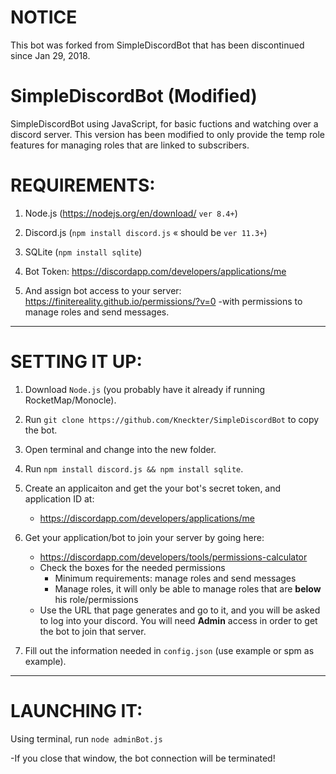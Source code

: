 # NOTICE
This bot was forked from SimpleDiscordBot that has been discontinued since Jan 29, 2018.

# SimpleDiscordBot (Modified)

SimpleDiscordBot using JavaScript, for basic fuctions and watching over a discord server. This version has been modified to only provide the temp role features for managing roles that are linked to subscribers.

# REQUIREMENTS:

1) Node.js (https://nodejs.org/en/download/ `ver 8.4+`)

2) Discord.js (`npm install discord.js` « should be `ver 11.3+`) 

3) SQLite (`npm install sqlite`) 

4) Bot Token: https://discordapp.com/developers/applications/me  

5) And assign bot access to your server: https://finitereality.github.io/permissions/?v=0
-with permissions to manage roles and send messages.

<hr />

# SETTING IT UP:

1. Download `Node.js` (you probably have it already if running RocketMap/Monocle).

2. Run `git clone https://github.com/Kneckter/SimpleDiscordBot` to copy the bot.

3. Open terminal and change into the new folder.

4. Run `npm install discord.js && npm install sqlite`.

5. Create an applicaiton and get the your bot's secret token, and application ID at:
   * https://discordapp.com/developers/applications/me 

6. Get your application/bot to join your server by going here:
   * https://discordapp.com/developers/tools/permissions-calculator
   * Check the boxes for the needed permissions
     * Minimum requirements: manage roles and send messages
     * Manage roles, it will only be able to manage roles that are **below** his role/permissions
   * Use the URL that page generates and go to it, and you will be asked to log into your discord. You will need **Admin** access in order to get the bot to join that server.

7. Fill out the information needed in `config.json` (use example or spm as example).

<hr />

# LAUNCHING IT:

Using terminal, run `node adminBot.js`

-If you close that window, the bot connection will be terminated!
